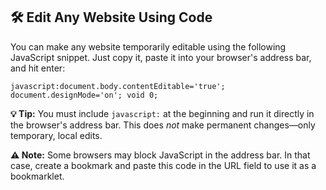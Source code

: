 <h2>🛠️ Edit Any Website Using Code</h2>
<p>You can make any website temporarily editable using the following JavaScript snippet. Just copy it, paste it into your browser's address bar, and hit enter:</p>

<pre>
<code>javascript:document.body.contentEditable='true'; document.designMode='on'; void 0;</code>
</pre>

<p><strong>💡 Tip:</strong> You must include <code>javascript:</code> at the beginning and run it directly in the browser's address bar. This does <em>not</em> make permanent changes—only temporary, local edits.</p>

<p><strong>⚠️ Note:</strong> Some browsers may block JavaScript in the address bar. In that case, create a bookmark and paste this code in the URL field to use it as a bookmarklet.</p>
